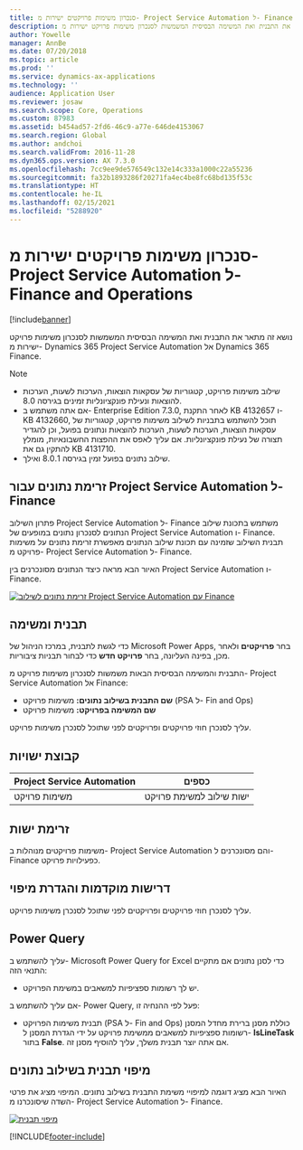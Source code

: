 ```yaml
---
title: סנכרון משימות פרויקטים ישירות מ- Project Service Automation ל- Finance and Operations
description: נושא זה מתאר את התבנית ואת המשימה הבסיסית המשמשות לסנכרון משימות פרויקט ישירות מ- Microsoft Dynamics 365 Project Service Automation אל Dynamics 365 Finance.
author: Yowelle
manager: AnnBe
ms.date: 07/20/2018
ms.topic: article
ms.prod: ''
ms.service: dynamics-ax-applications
ms.technology: ''
audience: Application User
ms.reviewer: josaw
ms.search.scope: Core, Operations
ms.custom: 87983
ms.assetid: b454ad57-2fd6-46c9-a77e-646de4153067
ms.search.region: Global
ms.author: andchoi
ms.search.validFrom: 2016-11-28
ms.dyn365.ops.version: AX 7.3.0
ms.openlocfilehash: 7cc9ee9de576549c132e14c333a1000c22a55236
ms.sourcegitcommit: fa32b1893286f20271fa4ec4be8fc68bd135f53c
ms.translationtype: HT
ms.contentlocale: he-IL
ms.lasthandoff: 02/15/2021
ms.locfileid: "5288920"
---
```

# <a name="synchronize-project-tasks-directly-from-project-service-automation-to-finance-and-operations"></a>סנכרון משימות פרויקטים ישירות מ- Project Service Automation ל- Finance and Operations

[!include[banner](../includes/banner.md)]

נושא זה מתאר את התבנית ואת המשימה הבסיסית המשמשות לסנכרון משימות פרויקט ישירות מ- Dynamics 365 Project Service Automation אל Dynamics 365 Finance.

> [!NOTE]
> - שילוב משימות פרויקט, קטגוריות של עסקאות הוצאות, הערכות לשעות, הערכות להוצאות ונעילת פונקציונליות זמינים בגירסה 8.0.
> - אם אתה משתמש ב- Enterprise Edition 7.3.0, לאחר התקנת KB 4132657 ו- KB 4132660, תוכל להשתמש בתבניות לשילוב משימות פרויקט, קטגוריות של עסקאות הוצאות, הערכות לשעות, הערכות להוצאות ונתונים בפועל, וכן להגדיר תצורה של נעילת פונקציונליות. אם עליך לאפס את ההפצות החשבונאיות, מומלץ להתקין גם את KB 4131710.
> - שילוב נתונים בפועל זמין בגירסה 8.0.1 ואילך.

## <a name="data-flow-for-project-service-automation-to-finance"></a>זרימת נתונים עבור Project Service Automation ל- Finance

פתרון השילוב Project Service Automation ל- Finance משתמש בתכונת שילוב הנתונים לסנכרון נתונים במופעים של Project Service Automation ו- Finance. תבנית השילוב שזמינה עם תכונת שילוב הנתונים מאפשרת זרימת נתונים על משימות פרויקט מ- Project Service Automation ל- Finance.

האיור הבא מראה כיצד הנתונים מסונכרנים בין Project Service Automation ו- Finance.

[![זרימת נתונים לשילוב Project Service Automation עם Finance](./media/ProjectTasksFlow.png)](./media/ProjectTasksFlow.png)

## <a name="template-and-task"></a>תבנית ומשימה

כדי לגשת לתבנית, במרכז הניהול של Microsoft Power Apps, בחר **פרויקטים** ולאחר מכן, בפינה העליונה, בחר **פרויקט חדש** כדי לבחור תבניות ציבוריות.

התבנית והמשימה הבסיסית הבאות משמשות לסנכרון משימות פרויקט מ- Project Service Automation אל Finance:

- **שם התבנית בשילוב נתונים:** משימות פרויקט (PSA ל- Fin and Ops)
- **שם המשימה בפרויקט:** משימות פרויקט

עליך לסנכרן חוזי פרויקטים ופרויקטים לפני שתוכל לסנכרן משימות פרויקט.

## <a name="entity-set"></a>קבוצת ישויות

| Project Service Automation | כספים                             |
|----------------------------|-------------------------------------|
| משימות פרויקט              | ישות שילוב למשימת פרויקט |

## <a name="entity-flow"></a>זרימת ישות

משימות פרויקטים מנוהלות ב- Project Service Automation והם מסונכרנים ל- Finance כפעילויות פרויקט.

## <a name="prerequisites-and-mapping-setup"></a>דרישות מוקדמות והגדרת מיפוי

עליך לסנכרן חוזי פרויקטים ופרויקטים לפני שתוכל לסנכרן משימות פרויקט.

## <a name="power-query"></a>Power Query

עליך להשתמש ב- Microsoft Power Query for Excel כדי לסנן נתונים אם מתקיים התנאי הזה:

- יש לך רשומות ספציפיות למשאבים במשימת הפרויקט.

אם עליך להשתמש ב- Power Query, פעל לפי ההנחיה זו:

- תבנית משימות הפרויקט (PSA ל- Fin and Ops) כוללת מסנן ברירת מחדל המסנן רשומות ספציפיות למשאבים ממשימת פרויקט על ידי הגדרת המסנן ל- **IsLineTask** בתור **False**. אם אתה יוצר תבנית משלך, עליך להוסיף מסנן זה.

## <a name="template-mapping-in-data-integration"></a>מיפוי תבנית בשילוב נתונים

האיור הבא מציג דוגמה למיפויי משימת התבנית בשילוב נתונים. המיפוי מציג את פרטי השדה שיסונכרנו מ- Project Service Automation ל- Finance.

[![מיפוי תבנית](./media/ProjectTasksMapping.png)](./media/ProjectTasksMapping.png)


[!INCLUDE[footer-include](../includes/footer-banner.md)]
